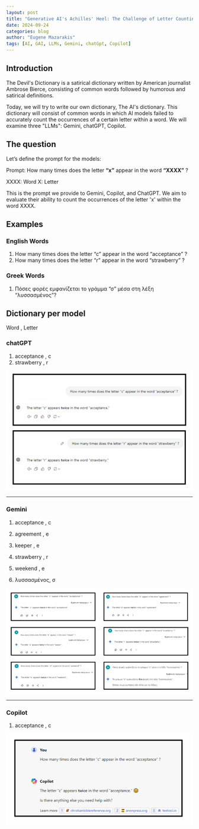 ```yaml
---
layout: post
title: "Generative AI's Achilles' Heel: The Challenge of Letter Counting"
date: 2024-09-24
categories: blog
author: "Eugene Mazarakis"
tags: [AI, GAI, LLMs, Gemini, chatGpt, Copilot]
---
```



## Introduction

The Devil's Dictionary is a satirical dictionary written by American journalist Ambrose Bierce, consisting of common words followed by humorous and satirical definitions. 

Today, we will try to write our own dictionary, The AI's dictionary.
This dictionary will consist of common words in which AI models failed to accurately count the occurrences of a certain letter within a word.
We will examine three "LLMs": Gemini, chatGPT, Copilot.


## The question

Let’s define the prompt for the models:

Prompt: How many times does the letter **“x”** appear in the word **“XXXX”** ?

XXXX: Word
X: Letter

This is the prompt we provide to Gemini, Copilot, and ChatGPT. We aim to evaluate their ability to count the occurrences of the letter 'x' within the word XXXX.

## Examples

### English Words
1. How many times does the letter “c” appear in the word “acceptance” ?
2. How many times does the letter “r” appear in the word “strawberry” ?

### Greek Words
1. Πόσες φορές εμφανίζεται το γράμμα “σ” μέσα στη λέξη “λυσσασμένος”?

   
## Dictionary per model
Word , Letter

### chatGPT
1. acceptance , c
2. strawberry , r 

![Photo 1](/assets/Img/BlogImages/002.BlogPost_24_09_2024/001.chatGPT_counting.png)

---

### Gemini
1. acceptance , c
2. agreement , e
3. keeper , e
4. strawberry , r
5. weekend , e

1. λυσσασμένος, σ

![Photo 2](/assets/Img/BlogImages/002.BlogPost_24_09_2024/002.Gemini_counting.png)
   
---

### Copilot
1. acceptance , c

![Photo 3](/assets/Img/BlogImages/002.BlogPost_24_09_2024/003.copilot_counting.png)

